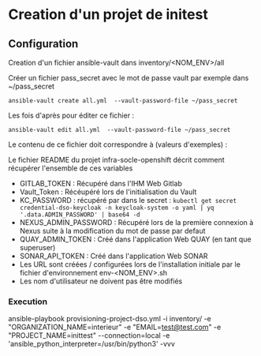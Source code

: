 
# Creation d'un projet de initest

## Configuration

Creation d'un fichier ansible-vault dans inventory/<NOM_ENV>/all

Créer un fichier pass_secret avec le mot de passe vault par exemple dans ~/pass_secret

```
ansible-vault create all.yml  --vault-password-file ~/pass_secret
```

Les fois d'après pour éditer ce fichier :

```
ansible-vault edit all.yml  --vault-password-file ~/pass_secret
```

Le contenu de ce fichier doit correspondre à (valeurs d'exemples) :


Le fichier README du projet infra-socle-openshift décrit comment récupérer l'ensemble de ces variables

 * GITLAB_TOKEN : Récupéré dans l'IHM Web Gitlab
 * Vault_Token : Récéupéré lors de l'initialisation du Vault
 * KC_PASSWORD : récupéré par dans le secret : ``` kubectl get secret credential-dso-keycloak -n keycloak-system -o yaml | yq '.data.ADMIN_PASSWORD' | base64 -d ```
 * NEXUS_ADMIN_PASSWORD : Récupéré lors de la première connexion à Nexus suite à la modification du mot de passe par defaut
 * QUAY_ADMIN_TOKEN : Créé dans l'application Web QUAY (en tant que superuser)
 * SONAR_API_TOKEN : Créé dans l'application Web SONAR
 * Les URL sont créées / configurées lors de l'installation initiale par le fichier d'environnement env-<NOM_ENV>.sh
 * Les nom d'utilisateur ne doivent pas être modifiés



### Execution

ansible-playbook provisioning-project-dso.yml -i inventory/ -e "ORGANIZATION_NAME=interieur" -e "EMAIL=test@test.com" -e "PROJECT_NAME=inittest" --connection=local -e 'ansible_python_interpreter=/usr/bin/python3' -vvv


